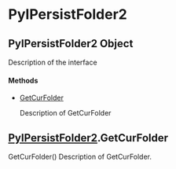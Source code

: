 # PyIPersistFolder2

## PyIPersistFolder2 Object



Description of the interface

#### Methods


  - [GetCurFolder](PyIPersistFolder2.md#pyipersistfolder2getcurfolder)

    Description of GetCurFolder&nbsp;

## [PyIPersistFolder2](#pyipersistfolder2)\.GetCurFolder

GetCurFolder\(\)
Description of GetCurFolder\.
